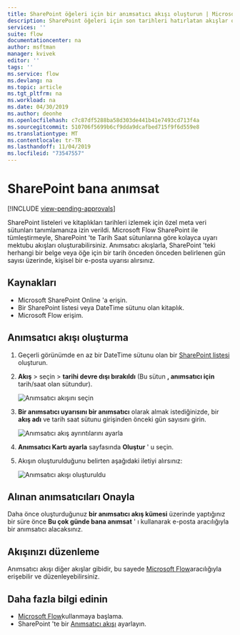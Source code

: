 ```yaml
---
title: SharePoint öğeleri için bir anımsatıcı akışı oluşturun | Microsoft Docs
description: SharePoint öğeleri için son tarihleri hatırlatan akışlar oluşturun.
services: ''
suite: flow
documentationcenter: na
author: msftman
manager: kvivek
editor: ''
tags: ''
ms.service: flow
ms.devlang: na
ms.topic: article
ms.tgt_pltfrm: na
ms.workload: na
ms.date: 04/30/2019
ms.author: deonhe
ms.openlocfilehash: c7c87df5288ba58d303de441b41e7493cd713f4a
ms.sourcegitcommit: 510706f5699b6cf9dda9dcafbed715f9f6d559e8
ms.translationtype: MT
ms.contentlocale: tr-TR
ms.lasthandoff: 11/04/2019
ms.locfileid: "73547557"
---
```

# <a name="sharepoint-remind-me"></a>SharePoint bana anımsat
[!INCLUDE [view-pending-approvals](includes/cc-rebrand.md)]

SharePoint listeleri ve kitaplıkları tarihleri izlemek için özel meta veri sütunları tanımlamanıza izin verildi. Microsoft Flow SharePoint ile tümleştirmeyle, SharePoint 'te Tarih Saat sütunlarına göre kolayca uyarı mektubu akışları oluşturabilirsiniz. Anımsatıcı akışlarla, SharePoint 'teki herhangi bir belge veya öğe için bir tarih önceden önceden belirlenen gün sayısı üzerinde, kişisel bir e-posta uyarısı alırsınız.

## <a name="prerequisites"></a>Kaynakları
- Microsoft SharePoint Online 'a erişin.
- Bir SharePoint listesi veya DateTime sütunu olan kitaplık.
- Microsoft Flow erişim.

## <a name="create-a-reminder-flow"></a>Anımsatıcı akışı oluşturma

 1. Geçerli görünümde en az bir DateTime sütunu olan bir [SharePoint listesi](https://support.office.com/article/Create-a-list-in-SharePoint-0D397414-D95F-41EB-ADDD-5E6EFF41B083) oluşturun. 
 1. **Akış** > seçin > **tarihi devre dışı bırakıldı** (Bu sütun **, anımsatıcı için** tarih/saat olan sütundur).

     ![Anımsatıcı akışını seçin](media/create-sharepoint-reminder-flows/select-reminder-flow.png)

1. **Bir anımsatıcı uyarısını bir anımsatıcı** olarak almak istediğinizde, bir **akış adı** ve tarih saat sütunu girişinden önceki gün sayısını girin.

    ![Anımsatıcı akış ayrıntılarını ayarla](media/create-sharepoint-reminder-flows/set-reminder-details.png)

1. **Anımsatıcı Kartı ayarla** sayfasında **Oluştur** ' u seçin.

1. Akışın oluşturulduğunu belirten aşağıdaki iletiyi alırsınız:

    ![Anımsatıcı akışı oluşturuldu](media/create-sharepoint-reminder-flows/success.png)
    

## <a name="confirm-reminders-received"></a>Alınan anımsatıcıları Onayla

Daha önce oluşturduğunuz **bir anımsatıcı akış kümesi** üzerinde yaptığınız bir süre önce **Bu çok günde bana anımsat** ' ı kullanarak e-posta aracılığıyla bir anımsatıcı alacaksınız. 

## <a name="edit-your-flow"></a>Akışınızı düzenleme

Anımsatıcı akışı diğer akışlar gibidir, bu sayede [Microsoft Flow](https://flow.microsoft.com)aracılığıyla erişebilir ve düzenleyebilirsiniz.

## <a name="learn-more"></a>Daha fazla bilgi edinin

- [Microsoft Flow](https://flow.microsoft.com)kullanmaya başlama.
- SharePoint 'te bir [Anımsatıcı akışı](https://support.office.com/article/set-a-reminder-flow-23c0e172-1fc1-4ac8-a9db-cd0b81d634d8) ayarlayın.


